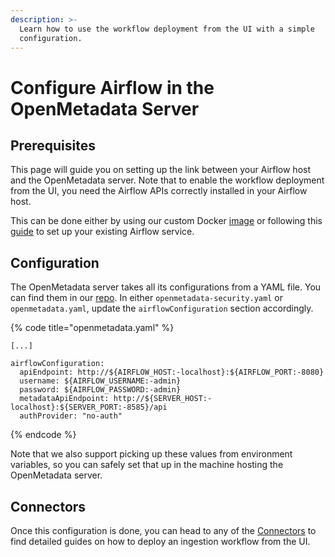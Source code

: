```yaml
---
description: >-
  Learn how to use the workflow deployment from the UI with a simple
  configuration.
---
```


# Configure Airflow in the OpenMetadata Server

## Prerequisites

This page will guide you on setting up the link between your Airflow host and the OpenMetadata server. Note that to enable the workflow deployment from the UI, you need the Airflow APIs correctly installed in your Airflow host.

This can be done either by using our custom Docker [image](https://hub.docker.com/r/openmetadata/ingestion) or following this [guide](custom-airflow-installation.md) to set up your existing Airflow service.

## Configuration

The OpenMetadata server takes all its configurations from a YAML file. You can find them in our [repo](https://github.com/open-metadata/OpenMetadata/tree/main/conf). In either `openmetadata-security.yaml` or `openmetadata.yaml`, update the `airflowConfiguration` section accordingly.

{% code title="openmetadata.yaml" %}
```
[...]

airflowConfiguration:
  apiEndpoint: http://${AIRFLOW_HOST:-localhost}:${AIRFLOW_PORT:-8080}
  username: ${AIRFLOW_USERNAME:-admin}
  password: ${AIRFLOW_PASSWORD:-admin}
  metadataApiEndpoint: http://${SERVER_HOST:-localhost}:${SERVER_PORT:-8585}/api
  authProvider: "no-auth"
```
{% endcode %}

Note that we also support picking up these values from environment variables, so you can safely set that up in the machine hosting the OpenMetadata server.

## Connectors

Once this configuration is done, you can head to any of the [Connectors](configure-airflow-in-the-openmetadata-server.md#undefined) to find detailed guides on how to deploy an ingestion workflow from the UI.
